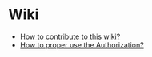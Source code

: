 # Wiki

- [How to contribute to this wiki?](https://github.com/pontte/playbook/blob/master/Wiki/articles/how_to_contribute.md)
- [How to proper use the Authorization?](https://github.com/pontte/playbook/tree/master/Architecture/Torre/Authorization)
